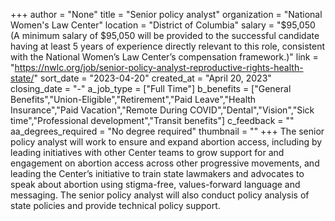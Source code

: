 +++
author = "None"
title = "Senior policy analyst"
organization = "National Women's Law Center"
location = "District of Columbia"
salary = "$95,050 (A minimum salary of $95,050 will be provided to the successful candidate having at least 5 years of experience directly relevant to this role, consistent with the National Women’s Law Center’s compensation framework.)"
link = "https://nwlc.org/job/senior-policy-analyst-reproductive-rights-health-state/"
sort_date = "2023-04-20"
created_at = "April 20, 2023"
closing_date = "-"
a_job_type = ["Full Time"]
b_benefits = ["General Benefits","Union-Eligible","Retirement","Paid Leave","Health Insurance","Paid Vacation","Remote During COVID","Dental","Vision","Sick time","Professional development","Transit benefits"]
c_feedback = ""
aa_degrees_required = "No degree required"
thumbnail = ""
+++
The senior policy analyst will work to ensure and expand abortion access, including by leading initiatives with other Center teams to grow support for and engagement on abortion access across other progressive movements, and leading  the Center’s initiative to train state lawmakers and advocates to speak about abortion using stigma-free, values-forward language and messaging. The senior policy analyst will also conduct policy analysis of state policies and provide technical policy support. 